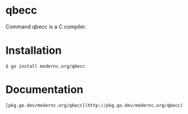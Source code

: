 # qbecc

Command qbecc is a C compiler.

# Installation

    $ go install modernc.org/qbecc

# Documentation

    [pkg.go.dev/modernc.org/qbecc](http://pkg.go.dev/modernc.org/qbecc)
